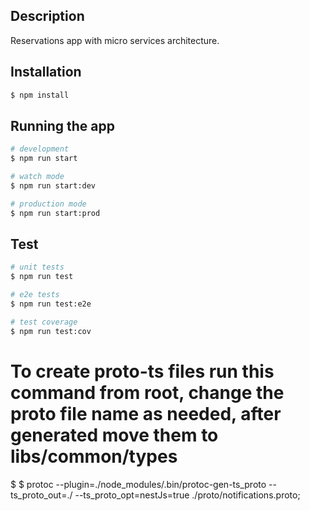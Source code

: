 ## Description

Reservations app with micro services architecture.

## Installation

```bash
$ npm install
```

## Running the app

```bash
# development
$ npm run start

# watch mode
$ npm run start:dev

# production mode
$ npm run start:prod
```

## Test

```bash
# unit tests
$ npm run test

# e2e tests
$ npm run test:e2e

# test coverage
$ npm run test:cov
```

# To create proto-ts files run this command from root, change the proto file name as needed, after generated move them to libs/common/types

$ $ protoc --plugin=./node_modules/.bin/protoc-gen-ts_proto --ts_proto_out=./ --ts_proto_opt=nestJs=true ./proto/notifications.proto;
